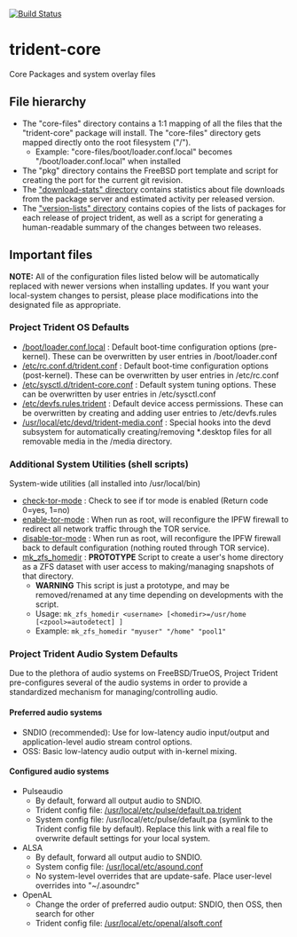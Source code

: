 [![Build Status](https://builds.ixsystems.com/jenkins/buildStatus/icon?job=Trident-Master/Trident%20Master)](https://builds.ixsystems.com/jenkins/job/Trident-Master/job/Trident%20Master/)

# trident-core
Core Packages and system overlay files

## File hierarchy
* The "core-files" directory contains a 1:1 mapping of all the files that the "trident-core" package will install. The "core-files" directory gets mapped directly onto the root filesystem ("/").
   * Example: "core-files/boot/loader.conf.local" becomes "/boot/loader.conf.local" when installed
* The "pkg" directory contains the FreeBSD port template and script for creating the port for the current git revision.
* The ["download-stats" directory](https://github.com/project-trident/trident-core/tree/master/download-stats) contains statistics about file downloads from the package server and estimated activity per released version.
* The ["version-lists" directory](https://github.com/project-trident/trident-core/tree/master/version-lists) contains copies of the lists of packages for each release of project trident, as well as a script for generating a human-readable summary of the changes between two releases.

## Important files
**NOTE:** All of the configuration files listed below will be automatically replaced with newer versions when installing updates. If you want your local-system changes to persist, please place modifications into the designated file as appropriate.

### Project Trident OS Defaults
* [/boot/loader.conf.local](https://github.com/project-trident/trident-core/blob/master/core-files/boot/loader.conf.local) : Default boot-time configuration options (pre-kernel). These can be overwritten by user entries in /boot/loader.conf
* [/etc/rc.conf.d/trident.conf](https://github.com/project-trident/trident-core/blob/master/core-files/etc/rc.conf.d/trident.conf) : Default boot-time configuration options (post-kernel). These can be overwritten by user entries in /etc/rc.conf
* [/etc/sysctl.d/trident-core.conf](https://github.com/project-trident/trident-core/blob/master/core-files/etc/sysctl.d/trident-core.conf) : Default system tuning options. These can be overwritten by user entries in /etc/sysctl.conf
* [/etc/devfs.rules.trident](https://github.com/project-trident/trident-core/blob/master/core-files/etc/devfs.rules.trident) : Default device access permissions. These can be overwritten by creating and adding user entries to /etc/devfs.rules
* [/usr/local/etc/devd/trident-media.conf](https://github.com/project-trident/trident-core/blob/master/core-files/usr/local/etc/devd/trident-media.conf) : Special hooks into the devd subsystem for automatically creating/removing *.desktop files for all removable media in the /media directory.

### Additional System Utilities (shell scripts)
System-wide utilities (all installed into /usr/local/bin)
* [check-tor-mode](https://github.com/project-trident/trident-core/blob/master/core-files/usr/local/bin/check-tor-mode) : Check to see if tor mode is enabled (Return code 0=yes, 1=no)
* [enable-tor-mode](https://github.com/project-trident/trident-core/blob/master/core-files/usr/local/bin/enable-tor-mode) : When run as root, will reconfigure the IPFW firewall to redirect all network traffic through the TOR service.
* [disable-tor-mode](https://github.com/project-trident/trident-core/blob/master/core-files/usr/local/bin/disable-tor-mode) : When run as root, will reconfigure the IPFW firewall back to default configuration (nothing routed through TOR service).
* [mk_zfs_homedir](https://github.com/project-trident/trident-core/blob/master/core-files/usr/local/bin/mk_zfs_homedir) : **PROTOTYPE** Script to create a user's home directory as a ZFS dataset with user access to making/managing snapshots of that directory.
   * **WARNING** This script is just a prototype, and may be removed/renamed at any time depending on developments with the script.
   * Usage: `mk_zfs_homedir <username> [<homedir>=/usr/home [<zpool>=autodetect] ]`
   * Example: `mk_zfs_homedir "myuser" "/home" "pool1"`

### Project Trident Audio System Defaults
Due to the plethora of audio systems on FreeBSD/TrueOS, Project Trident pre-configures several of the audio systems in order to provide a standardized mechanism for managing/controlling audio.

#### Preferred audio systems
* SNDIO (recommended): Use for low-latency audio input/output and application-level audio stream control options.
* OSS: Basic low-latency audio output with in-kernel mixing.

#### Configured audio systems
* Pulseaudio
   * By default, forward all output audio to SNDIO.
   * Trident config file: [/usr/local/etc/pulse/default.pa.trident](https://github.com/project-trident/trident-core/blob/master/core-files/usr/local/etc/pulse/default.pa.trident)
   * System config file: /usr/local/etc/pulse/default.pa (symlink to the Trident config file by default). Replace this link with a real file to overwrite default settings for your local system.
* ALSA
   * By default, forward all output audio to SNDIO.
   * System config file: [/usr/local/etc/asound.conf](https://github.com/project-trident/trident-core/blob/master/core-files/usr/local/etc/asound.conf)
   * No system-level overrides that are update-safe. Place user-level overrides into "~/.asoundrc"
* OpenAL
   * Change the order of preferred audio output: SNDIO, then OSS, then search for other
   * Trident config file: [/usr/local/etc/openal/alsoft.conf](https://github.com/project-trident/trident-core/blob/master/core-files/usr/local/etc/openal/alsoft.conf)
